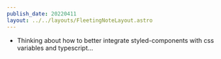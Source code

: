 ```yaml
---
publish_date: 20220411    
layout: ../../layouts/FleetingNoteLayout.astro
---
```

- Thinking about how to better integrate styled-components with css variables and typescript...
